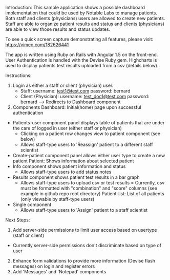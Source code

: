 Introduction:
This sample application shows a possible dashboard implementation that could be used by Notable Labs to manage patients. Both staff and clients (physicians) users are allowed to create new patients. Staff are able to organize patient results and status and clients (physicians) are able to view those results and status updates. 

To see a quick screen capture demonstrating all features, please visit: https://vimeo.com/182626441

The app is written using Ruby on Rails with Angular 1.5 on the front-end. User Authentication is handled with the Devise Ruby gem. Highcharts is used to display patients test results uploaded from a csv (details below).

Instructions:
1. Login as either a staff or client (physician) user.
    - Staff: 
    username: test1@test.com
    password: bernard
    - Client (Physician): 
    username: test_doc1@test.com
    password: bernard
    --> Redirects to Dashboard component
2. Components 
Dashboard: Initial(home) page upon successful authentication
  - Patients-user component panel displays table of patients that are under the care of logged in user (either staff or physician)
    + Clicking on a patient row changes view to patient component (see below)
    + Allows staff-type users to 'Reassign' patient to a different staff scientist
  - Create-patient component panel allows either user type to create a new patient
Patient: Shows information about selected patient
  - Info component shows patient information and status
    + Allows staff-type users to add status notes
  - Results component shows patient test results in a bar graph
    + Allows staff-type users to upload csv or test results
      = Currently, csv must be formatted with "combination" and "score" columns (see example in github repo root directory)
Patient-list: List of all patients (only viewable by staff-type users)
  - Single component
    + Allows staff-type users to 'Assign' patient to a staff scientist



Next Steps:
1. Add server-side permissions to limit user access based on usertype (staff or client)
  - Currently server-side permissions don't discriminate based on type of user
2. Enhance form validations to provide more information (Devise flash messages) on login and register errors
3. Add 'Messages' and 'Notepad' components